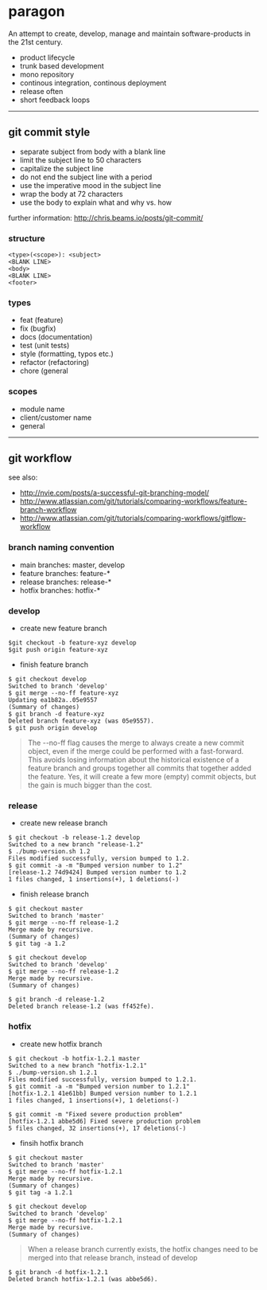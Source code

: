 paragon
=======

An attempt to create, develop, manage and maintain software-products in the 21st century.

- product lifecycle
- trunk based development
- mono repository
- continous integration, continous deployment
- release often
- short feedback loops

---

## git commit style

- separate subject from body with a blank line
- limit the subject line to 50 characters
- capitalize the subject line
- do not end the subject line with a period
- use the imperative mood in the subject line
- wrap the body at 72 characters
- use the body to explain what and why vs. how

further information: http://chris.beams.io/posts/git-commit/

### structure

```
<type>(<scope>): <subject>
<BLANK LINE>
<body>
<BLANK LINE>
<footer>
```

### types

- feat (feature)
- fix (bugfix)
- docs (documentation)
- test (unit tests)
- style (formatting, typos etc.)
- refactor (refactoring)
- chore (general

### scopes

- module name
- client/customer name
- general

---

## git workflow

see also:

- http://nvie.com/posts/a-successful-git-branching-model/
- http://www.atlassian.com/git/tutorials/comparing-workflows/feature-branch-workflow
- http://www.atlassian.com/git/tutorials/comparing-workflows/gitflow-workflow

### branch naming convention

- main branches: master, develop
- feature branches: feature-*
- release branches: release-*
- hotfix branches: hotfix-*

### develop

- create new feature branch

```
$git checkout -b feature-xyz develop
$git push origin feature-xyz
```

- finish feature branch

```
$ git checkout develop
Switched to branch 'develop'
$ git merge --no-ff feature-xyz
Updating ea1b82a..05e9557
(Summary of changes)
$ git branch -d feature-xyz
Deleted branch feature-xyz (was 05e9557).
$ git push origin develop
```

> The --no-ff flag causes the merge to always create a new commit object, even if the merge could be performed with a fast-forward. This avoids losing information about the historical existence of a feature branch and groups together all commits that together added the feature.
> Yes, it will create a few more (empty) commit objects, but the gain is much bigger than the cost.

### release

- create new release branch

```
$ git checkout -b release-1.2 develop
Switched to a new branch "release-1.2"
$ ./bump-version.sh 1.2
Files modified successfully, version bumped to 1.2.
$ git commit -a -m "Bumped version number to 1.2"
[release-1.2 74d9424] Bumped version number to 1.2
1 files changed, 1 insertions(+), 1 deletions(-)
```

- finish release branch

```
$ git checkout master
Switched to branch 'master'
$ git merge --no-ff release-1.2
Merge made by recursive.
(Summary of changes)
$ git tag -a 1.2
```

```
$ git checkout develop
Switched to branch 'develop'
$ git merge --no-ff release-1.2
Merge made by recursive.
(Summary of changes)
```

```
$ git branch -d release-1.2
Deleted branch release-1.2 (was ff452fe).
```

### hotfix

- create new hotfix branch

```
$ git checkout -b hotfix-1.2.1 master
Switched to a new branch "hotfix-1.2.1"
$ ./bump-version.sh 1.2.1
Files modified successfully, version bumped to 1.2.1.
$ git commit -a -m "Bumped version number to 1.2.1"
[hotfix-1.2.1 41e61bb] Bumped version number to 1.2.1
1 files changed, 1 insertions(+), 1 deletions(-)
```

```
$ git commit -m "Fixed severe production problem"
[hotfix-1.2.1 abbe5d6] Fixed severe production problem
5 files changed, 32 insertions(+), 17 deletions(-)
```

- finsih hotfix branch

```
$ git checkout master
Switched to branch 'master'
$ git merge --no-ff hotfix-1.2.1
Merge made by recursive.
(Summary of changes)
$ git tag -a 1.2.1
```

```
$ git checkout develop
Switched to branch 'develop'
$ git merge --no-ff hotfix-1.2.1
Merge made by recursive.
(Summary of changes)
```

> When a release branch currently exists, the hotfix changes need to be merged into that release branch, instead of develop

```
$ git branch -d hotfix-1.2.1
Deleted branch hotfix-1.2.1 (was abbe5d6).
```
